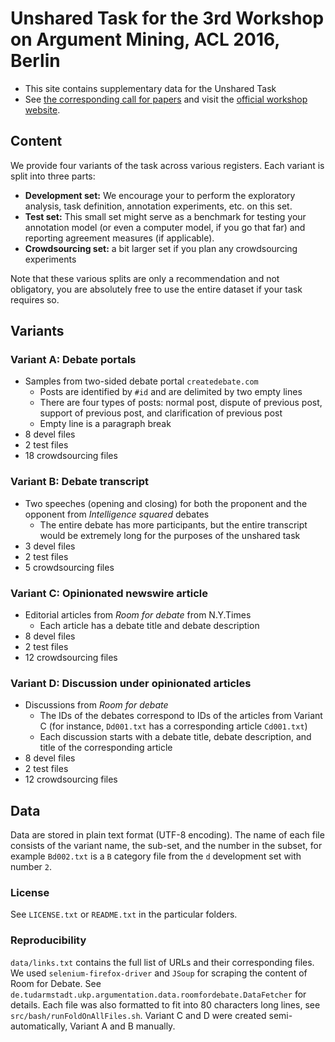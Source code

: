 # Unshared Task for the 3rd Workshop on Argument Mining, ACL 2016, Berlin

* This site contains supplementary data for the Unshared Task
* See [the corresponding call for papers](call-for-papers.txt) and visit the [official workshop website](http://argmining2016.arg.tech/).

## Content

We provide four variants of the task across various registers. Each variant is split into three parts:

- **Development set:** We encourage your to perform the exploratory analysis, task definition, annotation experiments, etc. on this set.
- **Test set:** This small set might serve as a benchmark for testing your annotation model (or even a computer model, if you go that far) and reporting agreement measures (if applicable).
- **Crowdsourcing set:** a bit larger set if you plan any crowdsourcing experiments

Note that these various splits are only a recommendation and not obligatory, you are absolutely free to use the entire dataset if your task requires so.

## Variants

### Variant A: Debate portals
  - Samples from two-sided debate portal ``createdebate.com``
    - Posts are identified by ``#id`` and are delimited by two empty lines
    - There are four types of posts: normal post, dispute of previous post, support of previous post, and clarification of previous post
    - Empty line is a paragraph break
  - 8 devel files
  - 2 test files
  - 18 crowdsourcing files

### Variant B: Debate transcript
  - Two speeches (opening and closing) for both the proponent and the opponent from _Intelligence squared_ debates 
    - The entire debate has more participants, but the entire transcript would be extremely long for the purposes of the unshared task
  - 3 devel files
  - 2 test files
  - 5 crowdsourcing files

### Variant C: Opinionated newswire article
  - Editorial articles from _Room for debate_ from N.Y.Times
    - Each article has a debate title and debate description
  - 8 devel files
  - 2 test files
  - 12 crowdsourcing files

### Variant D: Discussion under opinionated articles
  - Discussions from _Room for debate_
    - The IDs of the debates correspond to IDs of the articles from Variant C (for instance, ``Dd001.txt`` has a corresponding article ``Cd001.txt``)
    - Each discussion starts with a debate title, debate description, and title of the corresponding article
  - 8 devel files
  - 2 test files
  - 12 crowdsourcing files
  
## Data

Data are stored in plain text format (UTF-8 encoding). The name of each file consists of the variant name, the sub-set, and the number in the subset, for example
``Bd002.txt`` is a ``B`` category file from the ``d`` development set with number ``2``. 

### License

See ``LICENSE.txt`` or ``README.txt`` in the particular folders.

### Reproducibility

``data/links.txt`` contains the full list of URLs and their corresponding files. We used ``selenium-firefox-driver`` and ``JSoup``
for scraping the content of Room for Debate. See ``de.tudarmstadt.ukp.argumentation.data.roomfordebate.DataFetcher`` for details.
Each file was also formatted to fit into 80 characters long lines, see ``src/bash/runFoldOnAllFiles.sh``.
Variant C and D were created semi-automatically, Variant A and B manually.